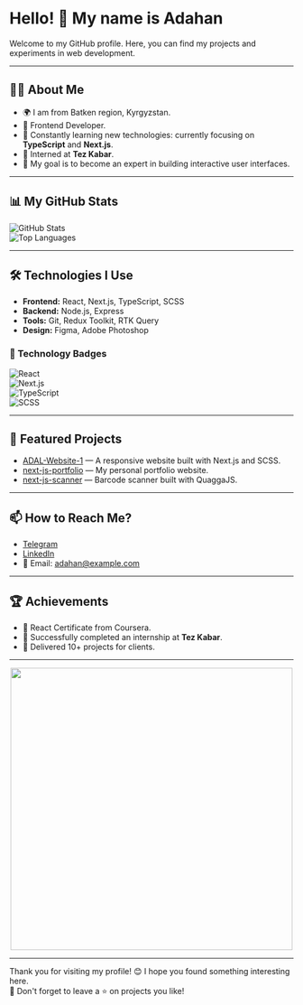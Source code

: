 # Hello! 👋 My name is Adahan

Welcome to my GitHub profile. Here, you can find my projects and experiments in web development.

---

## 👨‍💻 About Me
- 🌍 I am from Batken region, Kyrgyzstan.  
- 💼 Frontend Developer.  
- 🌱 Constantly learning new technologies: currently focusing on **TypeScript** and **Next.js**.  
- 🏢 Interned at **Tez Kabar**.  
- 🎯 My goal is to become an expert in building interactive user interfaces.  

---

## 📊 My GitHub Stats

![GitHub Stats](https://github-readme-stats.vercel.app/api?username=Adahan007&show_icons=true&theme=radical)  
![Top Languages](https://github-readme-stats.vercel.app/api/top-langs/?username=Adahan007&layout=compact&theme=radical)

---

## 🛠️ Technologies I Use

- **Frontend:** React, Next.js, TypeScript, SCSS  
- **Backend:** Node.js, Express  
- **Tools:** Git, Redux Toolkit, RTK Query  
- **Design:** Figma, Adobe Photoshop  

### 🚀 Technology Badges

![React](https://img.shields.io/badge/React-20232A?style=for-the-badge&logo=react&logoColor=61DAFB)  
![Next.js](https://img.shields.io/badge/Next.js-000000?style=for-the-badge&logo=next.js&logoColor=white)  
![TypeScript](https://img.shields.io/badge/TypeScript-007ACC?style=for-the-badge&logo=typescript&logoColor=white)  
![SCSS](https://img.shields.io/badge/SCSS-CC6699?style=for-the-badge&logo=sass&logoColor=white)  

---

## 🌟 Featured Projects

- [ADAL-Website-1](https://github.com/Adahan007/ADAL-Website-1) — A responsive website built with Next.js and SCSS.  
- [next-js-portfolio](https://github.com/Adahan007/next-js-portfolio) — My personal portfolio website.  
- [next-js-scanner](https://github.com/Adahan007/next-js-scanner) — Barcode scanner built with QuaggaJS.  

---

## 📫 How to Reach Me?

- [Telegram](https://t.me/adahanbatken)  
- [LinkedIn](https://linkedin.com/in/adahanbatken)  
- 📧 Email: adahan@example.com  

---

## 🏆 Achievements

- 📜 React Certificate from Coursera.  
- 🥇 Successfully completed an internship at **Tez Kabar**.  
- 🌟 Delivered 10+ projects for clients.  

---

<p align="center">
  <img src="https://media.giphy.com/media/qgQUggAC3Pfv687qPC/giphy.gif" width="500" />
</p>

---

Thank you for visiting my profile! 😊 I hope you found something interesting here.  
🌟 Don't forget to leave a ⭐ on projects you like!
